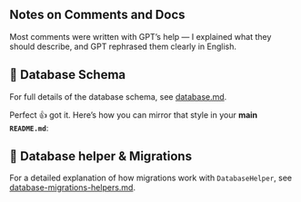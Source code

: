 ## Notes on Comments and Docs

Most comments were written with GPT’s help — I explained what they should describe, and GPT rephrased them clearly in English.

## 📂 Database Schema

For full details of the database schema, see [database.md](./docs/database-config.md).


Perfect 👍 got it.
Here’s how you can mirror that style in your **main `README.md`**:

## 📘 Database helper & Migrations

For a detailed explanation of how migrations work with `DatabaseHelper`,
see [database-migrations-helpers.md](./docs/database-migrations-helpers.md).

```